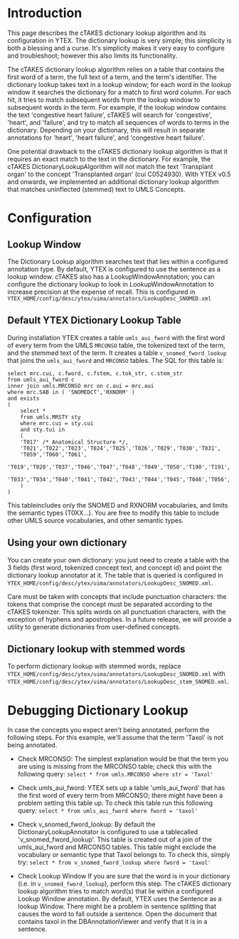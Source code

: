 # Introduction #

This page describes the cTAKES dictionary lookup algorithm and its configuration in YTEX.  The dictionary lookup is very simple; this simplicity is both a blessing and a curse.  It's simplicity makes it very easy to configure and troubleshoot; however this also limits its functionality.

The cTAKES dictionary lookup algorithm relies on a table that contains the first word of a term, the full text of a term, and the term's identifier.  The dictionary lookup takes text in a lookup window; for each word in the lookup window it searches the dictionary for a match to first word column.  For each hit, it tries to match subsequent words from the lookup window to subsequent words in the term.  For example, if the lookup window contains the text 'congestive heart failure', cTAKES will search for 'congestive', 'heart', and 'failure', and try to match all sequences of words to terms in the dictionary.  Depending on your dictionary, this will result in separate annotations for 'heart', 'heart failure', and 'congestive heart failure'.

One potential drawback to the cTAKES dictionary lookup algorithm is that it requires an exact match to the text in the dictionary.  For example, the cTAKES DictionaryLookupAlgorithm will not match the text 'Transplant organ' to the concept 'Transplanted organ' (cui C0524930).  With YTEX v0.5 and onwards, we implemented an additional dictionary lookup algorithm that matches uninflected (stemmed) text to UMLS Concepts.

# Configuration #

## Lookup Window ##
The Dictionary Lookup algorithm searches text that lies within a configured annotation type.  By default, YTEX is configured to use the sentence as a lookup window.  cTAKES also has a LookupWindowAnnotation; you can configure the dictionary lookup to look in LookupWindowAnnotation to increase precision at the expense of recall.  This is configured in `YTEX_HOME/config/desc/ytex/uima/annotators/LookupDesc_SNOMED.xml`

## Default YTEX Dictionary Lookup Table ##
During installation YTEX creates a table `umls_aui_fword` with the first word of every term from the UMLS `MRCONSO` table, the tokenized text of the term, and the stemmed text of the term.  It creates a table `v_snomed_fword_lookup` that joins the `umls_aui_fword` and `MRCONSO` tables.  The SQL for this table is:
```
select mrc.cui, c.fword, c.fstem, c.tok_str, c.stem_str
from umls_aui_fword c
inner join umls.MRCONSO mrc on c.aui = mrc.aui
where mrc.SAB in ( 'SNOMEDCT','RXNORM' )
and exists
(
	select *
	from umls.MRSTY sty
	where mrc.cui = sty.cui
	and sty.tui in
	(
	'T017' /* Anatomical Structure */,
	'T021','T022','T023','T024','T025','T026','T029','T030','T031',
	'T059','T060','T061',
	'T019','T020','T037','T046','T047','T048','T049','T050','T190','T191',
	'T033','T034','T040','T041','T042','T043','T044','T045','T046','T056','T057','T184','T121'
	)
)
```

This tableincludes only the SNOMED and RXNORM vocabularies, and limits the semantic types (T0XX...).  You are free to modify this table to include other UMLS source vocabularies, and other semantic types.

## Using your own dictionary ##
You can create your own dictionary: you just need to create a table with the 3 fields (first word, tokenized concept text, and concept id) and point the dictionary lookup annotator at it.  The table that is queried is configured in `YTEX_HOME/config/desc/ytex/uima/annotators/LookupDesc_SNOMED.xml`.

Care must be taken with concepts that include punctuation characters: the tokens that comprise the concept must be separated according to the cTAKES tokenizer.  This splits words on all punctuation characters, with the exception of hyphens and apostrophes.  In a future release, we will provide a utility to generate dictionaries from user-defined concepts.

## Dictionary lookup with stemmed words ##
To perform dictionary lookup with stemmed words, replace `YTEX_HOME/config/desc/ytex/uima/annotators/LookupDesc_SNOMED.xml` with `YTEX_HOME/config/desc/ytex/uima/annotators/LookupDesc_stem_SNOMED.xml`.

# Debugging Dictionary Lookup #
In case the concepts you expect aren't being annotated, perform the following steps.  For this example, we'll assume that the term 'Taxol' is not being annotated.

  * Check MRCONSO:
The simplest explanation would be that the term you are using is missing from the MRCONSO table; check this with the following query:
`select * from umls.MRCONSO where str = 'Taxol'`

  * Check umls\_aui\_fword:
YTEX sets up a table 'umls\_aui\_fword' that has the first word of every term from MRCONSO; there might have been a problem setting this table up.  To check this table run this following query:
`select * from umls_aui_fword where fword = 'taxol'`

  * Check v\_snomed\_fword\_lookup:
By default the DictionaryLookupAnnotator is configured to use a tablecalled 'v\_snomed\_fword\_lookup'.  This table is created out of a join of the umls\_aui\_fword and MRCONSO tables.  This table might exclude the vocabulary or semantic type that Taxol belongs to.  To check this, simply try:
`select * from v_snomed_fword_lookup where fword = 'taxol'`

  * Check Lookup Window
If you are sure that the word is in your dictionary (i.e. in `v_snomed_fword_lookup`), perform this step.  The cTAKES dictionary lookup algorithm tries to match word(s) that lie within a configured Lookup Window annotation.  By default, YTEX uses the Sentence as a lookup Window.  There might be a problem in sentence splitting that causes the word to fall outside a sentence.  Open the document that contains taxol in the DBAnnotationViewer and verify that it is in a sentence.